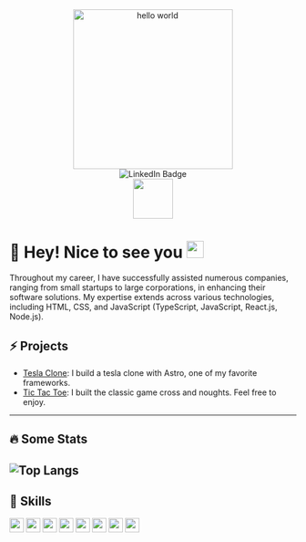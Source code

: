 <div id="header" align="center">
  <img width=280 src="https://media.giphy.com/media/Uaxj062PavgqZRhVkS/giphy.gif" alt="hello world" />
  <div id="badges">
    <img src="https://img.shields.io/badge/LinkedIn-blue?style=for-the-badge&logo=linkedin&logoColor=white" alt="LinkedIn Badge" />
  </div>
  <img width=70 src="https://komarev.com/ghpvc/?username=leoalipazaga&style=flat-square&color=blue" alt=""/>
</div>
<h1>
  👋 Hey! Nice to see you
  <img src="https://media.giphy.com/media/hvRJCLFzcasrR4ia7z/giphy.gif" width="30px"/>
</h1>
<p>
  Throughout my career, I have successfully assisted numerous companies, ranging from small startups to large corporations, in enhancing their software solutions. My expertise extends across various technologies, including HTML, CSS, and JavaScript (TypeScript, JavaScript, React.js, Node.js).
</p>
<h2>⚡️ Projects</h2>
<ul>
  <li><a href="https://astro-tesla-clone.netlify.app/">Tesla Clone</a>: I build a tesla clone with Astro, one  of my favorite frameworks.</li>
  <li><a href="https://tictactoe-astro.netlify.app/">Tic Tac Toe</a>: I built the classic game cross and noughts. Feel free to enjoy.</li>
</ul>

---
  ## 🔥 Some Stats
  ![Top Langs](https://github-readme-stats.vercel.app/api/top-langs/?username=leoalipazaga&layout=compact&theme=vision-friendly-dark)
---

<h2>🚀 Skills</h2>
<div>
  <img src="https://img.shields.io/badge/JavaScript-F7DF1E?style=for-the-badge&logo=javascript&logoColor=black" height="25" />
  <img src="https://img.shields.io/badge/Typescript-20232A?style=for-the-badge&logo=typescript&logoColor=3178C6" height="25" />
  <img src="https://img.shields.io/badge/React-20232A?style=for-the-badge&logo=react&logoColor=61DAFB" height="25" />
  <img src="https://img.shields.io/badge/Astro-20232A?style=for-the-badge&logo=astro&logoColor=BC52EE" height="25" />
  <img src="https://img.shields.io/badge/Next-20232A?style=for-the-badge&logo=nextdotjs&logoColor=000000" height="25" />
  <img src="https://img.shields.io/badge/TailwindCSS-20232A?style=for-the-badge&logo=tailwindcss&logoColor=61DAFB" height="25" />
  <img src="https://img.shields.io/badge/ReactQuery-20232A?style=for-the-badge&logo=reactquery&logoColor=000000" height="25" />
  <img src="https://img.shields.io/badge/SWR-20232A?style=for-the-badge&logo=swr&logoColor=000000" height="25" />
</div>

<!--
**leoalipazaga/leoalipazaga** is a ✨ _special_ ✨ repository because its `README.md` (this file) appears on your GitHub profile.

Here are some ideas to get you started:

- 🔭 I’m currently working on ...
- 🌱 I’m currently learning ...
- 👯 I’m looking to collaborate on ...
- 🤔 I’m looking for help with ...
- 💬 Ask me about ...
- 📫 How to reach me: ...
- 😄 Pronouns: ...
- ⚡ Fun fact: ...
-->
